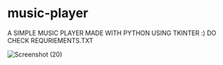 # music-player

A SIMPLE MUSIC PLAYER MADE WITH PYTHON USING TKINTER :)
DO CHECK REQURIEMENTS.TXT

![Screenshot (20)](https://user-images.githubusercontent.com/72959655/137634102-f4699422-c160-4a52-a834-240471d48272.png)
